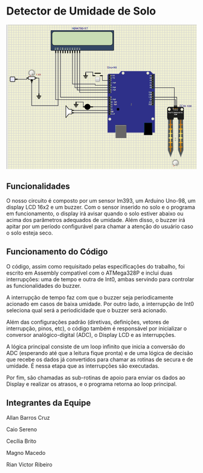 # Detector de Umidade de Solo

![Representação do Circuito no SimulIDE](/circuito.png "Representação do Circuito no SimulIDE")

## Funcionalidades
O nosso circuito é composto por um sensor lm393, um Arduino Uno-98, um display LCD 16x2 e um buzzer. Com o sensor inserido no solo e o programa em funcionamento, o display irá avisar quando o solo estiver abaixo ou acima dos parâmetros adequados de umidade. Além disso, o buzzer irá apitar por um período configurável para chamar a atenção do usuário caso o solo esteja seco. 

## Funcionamento do Código
O código, assim como requisitado pelas especificações do trabalho, foi escrito em Assembly compatível com o ATMega328P e inclui duas interrupções: uma de tempo e outra de Int0, ambas servindo para controlar as funcionalidades do buzzer. 

A interrupção de tempo faz com que o buzzer seja periodicamente acionado em casos de baixa umidade. Por outro lado, a interrupção de Int0 seleciona qual será a periodicidade que o buzzer será acionado. 

Além das configurações padrão (diretivas, definições, vetores de interrupção, pinos, etc), o código também é responsável por inicializar o conversor analógico-digital (ADC), o Display LCD e as interrupções. 

A lógica principal consiste de um loop infinito que inicia a conversão do ADC (esperando até que a leitura fique pronta) e de uma lógica de decisão que recebe os dados já convertidos para chamar as rotinas de secura e de umidade. É nessa etapa que as interrupções são executadas. 

Por fim, são chamadas as sub-rotinas de apoio para enviar os dados ao Display e realizar os atrasos, e o programa retorna ao loop principal. 

## Integrantes da Equipe
Allan Barros Cruz

Caio Sereno

Cecília Brito

Magno Macedo

Rian Victor Ribeiro
